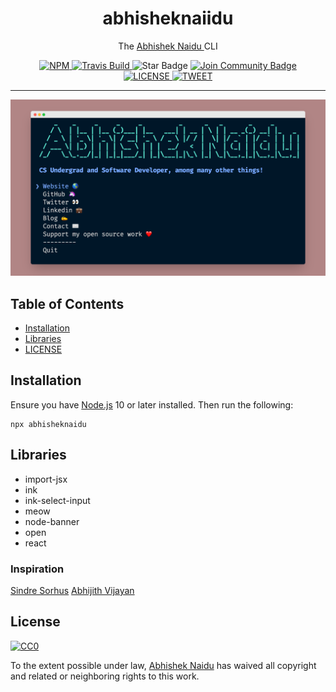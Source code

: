 <h1 align="center">abhisheknaiidu</h1>
<p align="center">The <a href="https://blog.abhisheknaidu.tech">
    Abhishek Naidu
  </a> CLI</p>
<div align="center">
  <a href="https://www.npmjs.com/package/abhisheknaidu">
    <img src="https://img.shields.io/npm/v/abhisheknaidu" alt="NPM" />
  </a>
  <a href="https://travis-ci.com/abhisheknaiidu/abhisheknaidu-cli">
    <img src="https://travis-ci.com/abhisheknaiidu/abhisheknaidu-cli.svg?branch=main" alt="Travis Build" />
  </a>
  </a>
  <img src="https://img.shields.io/static/v1?label=%F0%9F%8C%9F&message=If%20Useful&style=style=flat&color=BC4E99" alt="Star Badge"/>
<a href="https://discord.gg/XTW52Kt"><img src="https://img.shields.io/discord/733027681184251937.svg?style=flat&label=Join%20Community&color=7289DA" alt="Join Community Badge"/></a><br>
  <a href="https://github.com/abhisheknaiidu/abhisheknaidu-cli/blob/main/license">
    <img src="https://img.shields.io/github/license/abhisheknaiidu/abhisheknaidu-cli.svg" alt="LICENSE" />
  </a>
  <a href="https://twitter.com/intent/tweet?text=Check%20out%20CLI%20of%20%40abhisheknaiidu%0A%0Ahttps%3A%2F%2Fgithub.com%2Fabhisheknaiidu%2Fabhisheknaidu-cli%0A%0A%23npm%20%23cli%20%23javascript%20%23opensource">
     <img src="https://img.shields.io/twitter/url/http/shields.io.svg?style=social" alt="TWEET" />
  </a>
</div>

<hr />
<div align="center">
<img src="abhishk-cli.png" width="700">
</div>

## Table of Contents

- [Installation](#installation)
- [Libraries](#libraries)
- [LICENSE](#license)

## Installation

Ensure you have [Node.js](https://nodejs.org) 10 or later installed. Then run the following:

```
npx abhisheknaidu
```

## Libraries

- import-jsx
- ink
- ink-select-input
- meow
- node-banner
- open
- react

### Inspiration

[Sindre Sorhus](https://github.com/sindresorhus)
[Abhijith Vijayan](https://github.com/abhijithvijayan)

## License

[![CC0](https://licensebuttons.net/p/zero/1.0/88x31.png)](https://creativecommons.org/publicdomain/zero/1.0/)

To the extent possible under law, [Abhishek Naidu](https://blog.abhisheknaidu.tech/) has waived all copyright and related or neighboring rights to this work.
